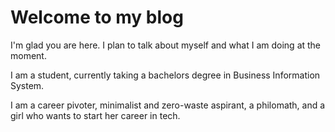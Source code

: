 # Welcome to my blog

I'm glad you are here. I plan to talk about myself and what I am doing at the moment.

I am a student, currently taking a bachelors degree in Business Information System.

I am a career pivoter, minimalist and zero-waste aspirant, a philomath, and a girl who wants to start her career in tech.
